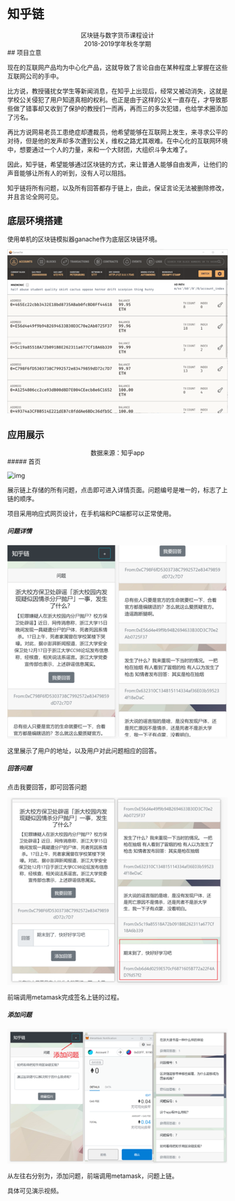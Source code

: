 # 知乎链

<center>区块链与数字货币课程设计</center>
<center>2018-2019学年秋冬学期</center>
## 项目立意

现在的互联网产品均为中心化产品，这就导致了言论自由在某种程度上掌握在这些互联网公司的手中。

比方说，教授骚扰女学生等新闻消息，在知乎上出现后，经常又被动消失，这就是学校公关侵犯了用户知道真相的权利。也正是由于这样的公关一直存在，才导致那些做了错事却又收到了保护的教授们一而再，再而三的多次犯错，也给学术圈添加了污名。

再比方说网易老员工患绝症却遭裁员，他希望能够在互联网上发生，来寻求公平的对待，但是他的发声却多次遭到公关，维权之路尤其艰难。在中心化的互联网环境中，想要通过一个人的力量，来和一个大财团，大组织斗争太难了。

因此，知乎链，希望能够通过区块链的方式，来让普通人能够自由发声，让他们的声音能够让所有人的听到，没有人可以阻挡。

知乎链将所有问题，以及所有回答都存于链上，由此，保证言论无法被删除修改，并且言论全网可见。

## 底层环境搭建

使用单机的区块链模拟器ganache作为底层区块链环境。

![image-20191227000516919](.\docimg\image-20191227000516919.png)

## 应用展示

<center>数据来源：知乎app</center>
##### 首页

![img](.\docimg\}R~IEGWE}H{~CR3ZD[LH}7D.png) 

展示链上存储的所有问题，点击即可进入详情页面。问题编号是唯一的，标志了上链的顺序。

项目采用响应式网页设计，在手机端和PC端都可以正常使用。

##### 问题详情

![image-20191226233938882](.\docimg\image-20191226233938882.png)

这里展示了用户的地址，以及用户对此问题相应的回答。

##### 回答问题

点击我要回答，即可回答问题

![image-20191226234246289](.\docimg\image-20191226234246289.png)

前端调用metamask完成签名上链的过程。

##### 添加问题

![image-20191226234729223](.\docimg\image-20191226234729223.png)

从左往右分别为，添加问题，前端调用metamask，问题上链。

具体可见演示视频。